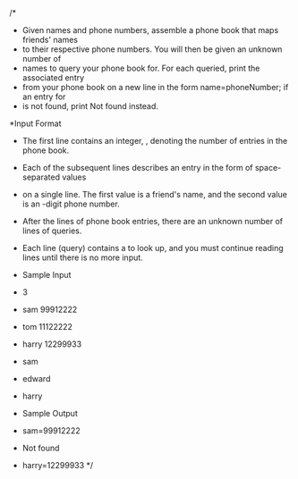 
/*
 * Given  names and phone numbers, assemble a phone book that maps friends' names 
 * to their respective phone numbers. You will then be given an unknown number of 
 * names to query your phone book for. For each queried, print the associated entry 
 * from your phone book on a new line in the form name=phoneNumber; if an entry for  
 * is not found, print Not found instead.

 *Input Format
 * The first line contains an integer, , denoting the number of entries in the phone book. 
 * Each of the  subsequent lines describes an entry in the form of  space-separated values 
 * on a single line. The first value is a friend's name, and the second value is an -digit phone number.
 * After the  lines of phone book entries, there are an unknown number of lines of queries. 
 * Each line (query) contains a  to look up, and you must continue reading lines until there is no more input.

 * Sample Input
 * 3
 * sam 99912222
 * tom 11122222
 * harry 12299933
 * sam
 * edward
 * harry

* Sample Output
* sam=99912222
* Not found
* harry=12299933
 */
